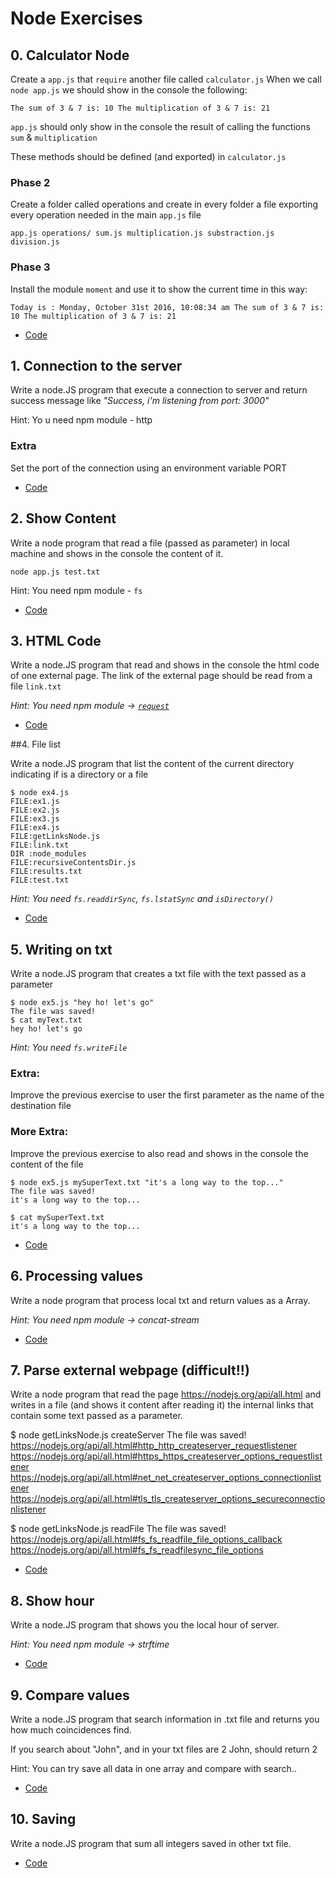 # Node Exercises

## 0. Calculator Node

Create a `app.js` that `require` another file called `calculator.js` When we call `node app.js` we should show in the console the following:

`The sum of 3 & 7 is: 10
The multiplication of 3 & 7 is: 21`

`app.js` should only show in the console the result of calling the functions `sum` & `multiplication`

These methods should be defined (and exported) in `calculator.js`

### Phase 2

Create a folder called operations and create in every folder a file exporting every operation needed in the main `app.js` file

`app.js
operations/
    sum.js
    multiplication.js
    substraction.js
    division.js`
    
### Phase 3

Install the module `moment` and use it to show the current time in this way:

`Today is : Monday, October 31st 2016, 10:08:34 am
The sum of 3 & 7 is: 10
The multiplication of 3 & 7 is: 21`

- [Code](https://github.com/MarioTerron/node-exercises/tree/master/00-calculator-module/app.js)


## 1. Connection to the server

Write a node.JS program that execute a connection to server and return success message like _"Success, i'm listening from port: 3000"_

Hint: Yo u need npm module - http

### Extra

Set the port of the connection using an environment variable PORT

- [Code](https://github.com/MarioTerron/node-exercises/tree/master/01-connection-to-the-server/app.js)


## 2. Show Content

Write a node program that read a file (passed as parameter) in local machine and shows in the console the content of it.

`node app.js test.txt`

Hint: You need npm module - `fs`

- [Code](https://github.com/MarioTerron/node-exercises/tree/master/02-show-content/app.js)


## 3. HTML Code

Write a node.JS program that read and shows in the console the html code of one external page. The link of the external page should be read from a file `link.txt`

_Hint: You need npm module -> [`request`](https://github.com/request/request)_

- [Code](https://github.com/MarioTerron/node-exercises/tree/master/03-html-code/app.js)


##4. File list

Write a node.JS program that list the content of the current directory indicating if is a directory or a file

    $ node ex4.js 
    FILE:ex1.js
    FILE:ex2.js
    FILE:ex3.js
    FILE:ex4.js
    FILE:getLinksNode.js
    FILE:link.txt
    DIR :node_modules
    FILE:recursiveContentsDir.js
    FILE:results.txt
    FILE:test.txt

_Hint: You need `fs.readdirSync`, `fs.lstatSync` and `isDirectory()`_

- [Code](https://github.com/MarioTerron/node-exercises/tree/master/04-file-list/app.js)


## 5. Writing on txt

Write a node.JS program that creates a txt file with the text passed as a parameter

    $ node ex5.js "hey ho! let's go"
    The file was saved!
    $ cat myText.txt 
    hey ho! let's go

_Hint: You need `fs.writeFile`_

### Extra:

Improve the previous exercise to user the first parameter as the name of the destination file

### More Extra:

Improve the previous exercise to also read and shows in the console the content of the file

    $ node ex5.js mySuperText.txt "it's a long way to the top..."
    The file was saved!
    it's a long way to the top...

    $ cat mySuperText.txt 
    it's a long way to the top...
   
- [Code](https://github.com/MarioTerron/node-exercises/tree/master/05-writting-on-text/app.js)
 
    
## 6. Processing values

Write a node program that process local txt and return values as a Array.

_Hint: You need npm module -> concat-stream_

- [Code](https://github.com/MarioTerron/node-exercises/tree/master/06-processing-values/app.js)


## 7. Parse external webpage (difficult!!)

Write a node program that read the page https://nodejs.org/api/all.html and writes in a file (and shows it content after reading it) the internal links that contain some text passed as a parameter.

$ node getLinksNode.js createServer
The file was saved!
https://nodejs.org/api/all.html#http_http_createserver_requestlistener
https://nodejs.org/api/all.html#https_https_createserver_options_requestlistener
https://nodejs.org/api/all.html#net_net_createserver_options_connectionlistener
https://nodejs.org/api/all.html#tls_tls_createserver_options_secureconnectionlistener

$ node getLinksNode.js readFile
The file was saved!
https://nodejs.org/api/all.html#fs_fs_readfile_file_options_callback
https://nodejs.org/api/all.html#fs_fs_readfilesync_file_options

- [Code](https://github.com/MarioTerron/node-exercises/tree/master/07-parse-external-webpage/app.js)


## 8. Show hour

Write a node.JS program that shows you the local hour of server.

_Hint: You need npm module -> strftime_

- [Code](https://github.com/MarioTerron/node-exercises/tree/master/08-show-hour/app.js)


## 9. Compare values

Write a node.JS program that search information in .txt file and returns you how much coincidences find.

If you search about "John", and in your txt files are 2 John, should return 2

Hint: You can try save all data in one array and compare with search..

- [Code](https://github.com/MarioTerron/node-exercises/tree/master/09-compare-values/app.js)


## 10. Saving
Write a node.JS program that sum all integers saved in other txt file.

- [Code](https://github.com/MarioTerron/node-exercises/tree/master/10-saving/app.js)
